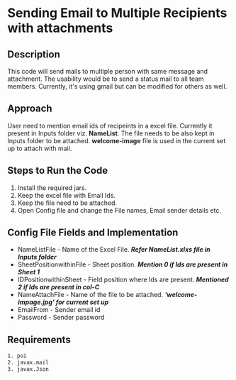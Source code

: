 Sending Email to Multiple Recipients with attachments
===================================================

## Description
This code will send mails to multiple person with same message and attachment. 
The usability would be to send a status mail to all team members. 
Currently, it's using gmail but can be modified for others as well.


## Approach
User need to mention email ids of recipeints in a excel file. 
Currently it present in Inputs folder viz. __NameList__. 
The file needs to be also kept in Inputs folder to be attached. 
__welcome-image__ file is used in the current set up to attach with mail. 

## Steps to Run the Code

1. Install the required jars.
2. Keep the excel file with Email Ids.
3. Keep the file need to be attached.
4. Open Config file and change the File names, Email sender details etc.

## Config File Fields and Implementation

* NameListFile - Name of the Excel File. ___Refer NameList.xlxs file in Inputs folder___
* SheetPositionwithinFile - Sheet position. ___Mention 0 if Ids are present in Sheet 1___
* IDPositionwithinSheet - Field position where Ids are present. ___Mentioned 2 if Ids are present in col-C___
* NameAttachFile - Name of the file to be attached. ___'welcome-impage.jpg' for current set up___
* EmailFrom - Sender email id
* Password - Sender password

## Requirements
```xml
1. poi
2. javax.mail
3. javax.Json
```

  